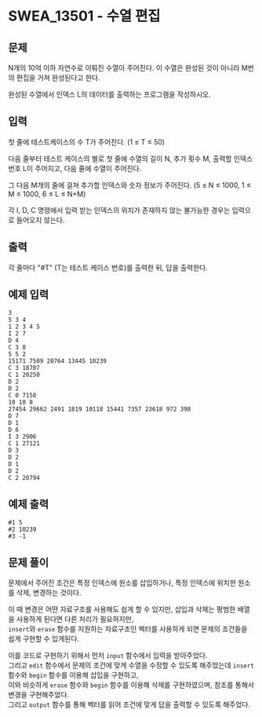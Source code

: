 # SWEA_13501 - 수열 편집

## 문제

N개의 10억 이하 자연수로 이뤄진 수열이 주어진다. 이 수열은 완성된 것이 아니라 M번의 편집을 거쳐 완성된다고 한다.

완성된 수열에서 인덱스 L의 데이터를 출력하는 프로그램을 작성하시오.

## 입력

첫 줄에 테스트케이스의 수 T가 주어진다. (1 ≤ T ≤ 50)

다음 줄부터 테스트 케이스의 별로 첫 줄에 수열의 길이 N, 추가 횟수 M, 출력할 인덱스 번호 L이 주어지고, 다음 줄에 수열이 주어진다.

그 다음 M개의 줄에 걸쳐 추가할 인덱스와 숫자 정보가 주어진다. (5 ≤ N ≤ 1000, 1 ≤ M ≤ 1000, 6 ≤ L ≤ N+M)

각 I, D, C 명령에서 입력 받는 인덱스의 위치가 존재하지 않는 불가능한 경우는 입력으로 들어오지 않는다.

## 출력

각 줄마다 "#T" (T는 테스트 케이스 번호)를 출력한 뒤, 답을 출력한다.

## 예제 입력

```
3
5 3 4
1 2 3 4 5
I 2 7
D 4
C 3 8
5 5 2
15171 7509 20764 13445 10239
C 3 18707
C 1 20250
D 2
D 2
C 0 7158
10 10 8
27454 29662 2491 1819 10118 15441 7357 23618 972 398
D 7
D 1
D 6
I 3 2906
C 1 27121
D 3
D 2
D 1
D 2
C 2 20794
```

## 예제 출력

```
#1 5
#2 10239
#3 -1
```

## 문제 풀이

문제에서 주어진 조건은 특정 인덱스에 원소를 삽입하거나, 특정 인덱스에 위치한 원소를 삭제, 변경하는 것이다.

이 때 변경은 어떤 자료구조를 사용해도 쉽게 할 수 있지만, 삽입과 삭제는 평범한 배열을 사용하게 된다면 다른 처리가 필요하지만,  
`insert`와 `erase` 함수를 지원하는 자료구조인 벡터를 사용하게 되면 문제의 조건들을 쉽게 구현할 수 있게된다.

이를 코드로 구현하기 위해서 먼저 `input` 함수에서 입력을 받아주었다.  
그리고 `edit` 함수에서 문제의 조건에 맞게 수열을 수정할 수 있도록 해주었는데 `insert` 함수와 `begin` 함수를 이용해 삽입을 구현하고,  
이와 비슷하게 `erase` 함수와 `begin` 함수를 이용해 삭제를 구현하였으며, 참조를 통해서 변경을 구현해주었다.  
그리고 `output` 함수를 통해 벡터를 읽어 조건에 맞게 답을 출력할 수 있도록 해주었다.

